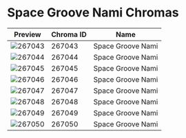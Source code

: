 # Space Groove Nami Chromas

| Preview | Chroma ID | Name |
|---------|-----------|------|
| ![267043](https://raw.communitydragon.org/latest/plugins/rcp-be-lol-game-data/global/default/v1/champion-chroma-images/267/267043.png) | 267043 | Space Groove Nami |
| ![267044](https://raw.communitydragon.org/latest/plugins/rcp-be-lol-game-data/global/default/v1/champion-chroma-images/267/267044.png) | 267044 | Space Groove Nami |
| ![267045](https://raw.communitydragon.org/latest/plugins/rcp-be-lol-game-data/global/default/v1/champion-chroma-images/267/267045.png) | 267045 | Space Groove Nami |
| ![267046](https://raw.communitydragon.org/latest/plugins/rcp-be-lol-game-data/global/default/v1/champion-chroma-images/267/267046.png) | 267046 | Space Groove Nami |
| ![267047](https://raw.communitydragon.org/latest/plugins/rcp-be-lol-game-data/global/default/v1/champion-chroma-images/267/267047.png) | 267047 | Space Groove Nami |
| ![267048](https://raw.communitydragon.org/latest/plugins/rcp-be-lol-game-data/global/default/v1/champion-chroma-images/267/267048.png) | 267048 | Space Groove Nami |
| ![267049](https://raw.communitydragon.org/latest/plugins/rcp-be-lol-game-data/global/default/v1/champion-chroma-images/267/267049.png) | 267049 | Space Groove Nami |
| ![267050](https://raw.communitydragon.org/latest/plugins/rcp-be-lol-game-data/global/default/v1/champion-chroma-images/267/267050.png) | 267050 | Space Groove Nami |
